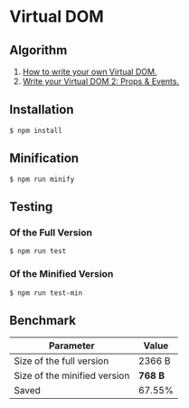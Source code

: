 # Virtual DOM

## Algorithm

1. [How to write your own Virtual DOM.](https://medium.com/@deathmood/how-to-write-your-own-virtual-dom-ee74acc13060)
2. [Write your Virtual DOM 2: Props & Events.](https://medium.com/@deathmood/write-your-virtual-dom-2-props-events-a957608f5c76)

## Installation

```
$ npm install
```

## Minification

```
$ npm run minify
```

## Testing

### Of the Full Version

```
$ npm run test
```

### Of the Minified Version

```
$ npm run test-min
```

## Benchmark

Parameter | Value
--- | ---
Size of the full version | 2366 B
Size of the minified version | **768 B**
Saved | 67.55%
